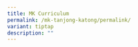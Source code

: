 ```yaml
---
title: MK Curriculum
permalink: /mk-tanjong-katong/permalink/
variant: tiptap
description: ""
---
```

